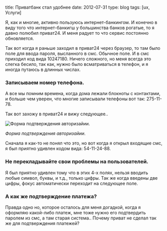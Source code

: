 title: Приватбанк стал удобнее
date: 2012-07-31
type: blog
tags: [ux, Услуги]

Я, как и многие, активно пользуюсь интернет-банкингом. И конечно в виду того что интернет-банкигш у большинства банков рогатые, то я давно полюбил приват24. И меня радует то что сервис постоянно обновляется. 

Так вот когда я раньше заходил в приват24 через браузер, то там было поле для ввода пароля, высланного в смс. Обычное поле. И в смс приходил код вида 10247180. Ничего сложного, но меня всегда это слегка бесило, так как, нужно было всматриваться в телефон, и я иногда путаюсь в длинных числах. 

### Записываем номер телефона.
А все мы помним времена, когда дома лежали блокноты с контактами, и больше чем уверен, что многие записывали телефоны вот так: 275-11-78.

Так вот захожу в приват24 и вижу следующее.. 

![Форма подтверждения авторизайии.](http://imageshack.com/a/img822/7875/m6y4.jpg)

*Форма подтверждения авторизайии.*

Сначала я как-то не понял что это, но вот когда я открыл входящие смс, я был приятно удивлен кодом вида: 54-11-24-88. 

### Не перекладывайте свои проблемы на пользователей. 

Я был приятно удивлен тому что в этих 4-х полях, нельзя вводить любые символ, буквы, и т.д., только цифры. Так же когда введены две цифры, фокус автоматически переходит на следующее поле. 

### А как же подтверждение платежа? 

Правда одно но, которое осталось для меня догадкой, когда я оформляю какой-либо платеж, мне тоже нужно его подтвердить паролем из смс, а там старая система.. Почему приват не сделал так же для подтверждения платежей? 